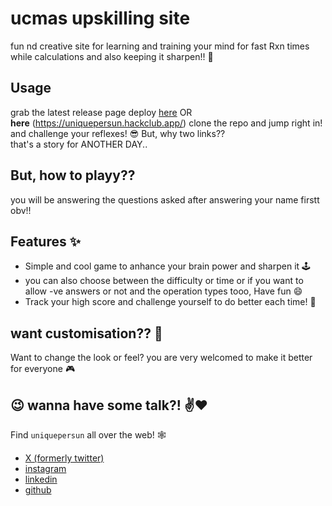# ucmas upskilling site

 fun nd creative site for learning and training your mind for fast Rxn times while calculations and also keeping it sharpen!! :brain:

 
## Usage
grab the latest release page deploy [here](https://uniquepersun.github.io/ucmas-upskilling-site/) OR <br> **here** (https://uniquepersun.hackclub.app/) clone the repo and jump right in! and challenge your reflexes! :sunglasses:
But, why two links??<br>
that's a story for ANOTHER DAY..


## But, how to playy??
you will be answering the questions asked after answering your name firstt obv!!

##  Features :sparkles:
-  Simple and cool game to anhance your brain power and sharpen it :joystick:
-  you can also choose between the difficulty or time or if you want to allow -ve answers or not and the operation types tooo, Have fun :smile:
- Track your high score and challenge yourself to do better each time! :muscle:


## want customisation?? :wrench:
Want to change the look or feel? you are very welcomed to make it better for everyone :video_game:


## :wink: wanna have some talk?! :v::heart:
Find `uniquepersun` all over the web! :spider_web:  

- [X (formerly twitter)](https://x.com/uniquepersun) <br>
- [instagram](https://instagram.com/uniquepersun) <br>
-  [linkedin](https://https://www.linkedin.com/in/abhay-tomar-53218530b)<br>
- [github](https://github.com/uniquepersun) <br>
